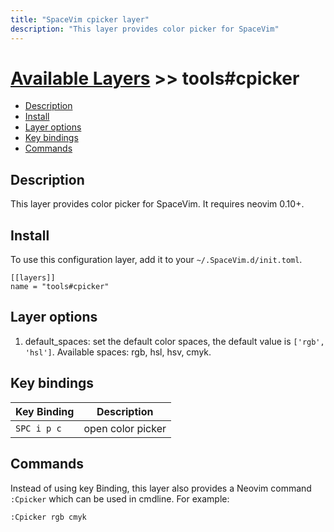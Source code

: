 ```yaml
---
title: "SpaceVim cpicker layer"
description: "This layer provides color picker for SpaceVim"
---
```


# [Available Layers](../../) >> tools#cpicker

<!-- vim-markdown-toc GFM -->

- [Description](#description)
- [Install](#install)
- [Layer options](#layer-options)
- [Key bindings](#key-bindings)
- [Commands](#commands)

<!-- vim-markdown-toc -->

## Description

This layer provides color picker for SpaceVim. It requires neovim 0.10+.

## Install

To use this configuration layer, add it to your `~/.SpaceVim.d/init.toml`.

```vim
[[layers]]
name = "tools#cpicker"
```

## Layer options

1. default_spaces: set the default color spaces, the default value is `['rgb', 'hsl']`. Available spaces: rgb, hsl, hsv, cmyk.

## Key bindings

| Key Binding | Description       |
| ----------- | ----------------- |
| `SPC i p c` | open color picker |

## Commands

Instead of using key Binding, this layer also provides a Neovim command `:Cpicker` which can be used in cmdline. For example:

```
:Cpicker rgb cmyk
```
